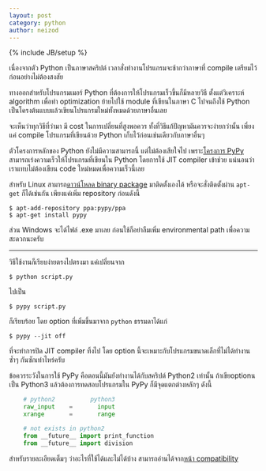 ```yaml
---
layout: post
category: python
author: neizod
---
```

{% include JB/setup %}

เนื่องจากตัว Python เป็นภาษาสคริปต์ เวลาสั่งทำงานโปรแกรมจะช้ากว่าภาษาที่ compile เตรียมไว้ก่อนอย่างไม่ต้องสงสัย

ทางออกสำหรับโปรแกรมเมอร์ Python ที่ต้องการให้โปรแกรมเร็วขึ้นก็มีหลายวิธี ตั้งแต่วิเคราะห์ algorithm เพื่อทำ optimization ย้ายไปใช้ module ที่เขียนในภาษา C ไปจนถึงใช้ Python เป็นโครงต้นแบบแล้วเขียนโปรแกรมใหม่ทั้งหมดด้วยภาษาอื่นเลย

จะเห็นว่าทุกวิธีที่ว่ามา มี cost ในการเปลี่ยนที่สูงพอควร ทั้งที่วิธีแก้ปัญหามันควรจะง่ายกว่านั้น เพี่ยงแค่ compile โปรแกรมที่เขียนด้วย Python เก็บไว้ก่อนเช่นเดียวกับภาษาอื่นๆ

ตัวโครงการหลักของ Python ยังไม่มีความสามารถนี้ แต่ไม่ต้องเสียใจไป เพราะ[โครงการ PyPy](http://pypy.org/index.html) สามารถเร่งความเร็วให้โปรแกรมที่เขียนใน Python โดยการใช้ JIT compiler เข้าช่วย แน่นอนว่าเราแทบไม่ต้องเขียน code ใหม่หมดเพื่อความเร็วนี้เลย

สำหรับ Linux สามารถ[ดาวน์โหลด binary package](http://pypy.org/download.html) มาติดตั้งเองได้ หรือจะสั่งติดตั้งผ่าน `apt-get` ก็ได้เช่นกัน เพียงแค่เพิ่ม repository ก่อนดังนี้

    $ apt-add-repository ppa:pypy/ppa
    $ apt-get install pypy

ส่วน Windows จะได้ไฟล์ .exe มาเลย ก่อนใช้ก็อย่าลืมเพิ่ม environmental path เพื่อความสะดวกนะครับ

---

วิธีใช้งานก็เรียบง่ายตรงไปตรงมา แค่เปลี่ยนจาก

    $ python script.py

ไปเป็น

    $ pypy script.py

ก็เรียบร้อย โดย option ที่เพิ่มขึ้นมาจาก `python` ธรรมดาได้แก่

    $ pypy --jit off

ที่จะทำการปิด JIT compiler ทิ้งไป โดย option นี้จะเหมาะกับโปรแกรมขนาดเล็กที่ไม่ได้ทำงานซ้ำๆ กันซักเท่าไหร่ครับ

ข้อควรระวังในการใช้ PyPy คือตอนนี้มันยังทำงานได้กับสคริปต์ Python2 เท่านั้น ถ้าเขียoptionนเป็น Python3 แล้วต้องการทดสอบโปรแกรมใน PyPy ก็มีจุดแตกต่างหลักๆ ดังนี้

```python
    # python2          python3
    raw_input    =       input
    xrange       =       range

    # not exists in python2
    from __future__ import print_function
    from __future__ import division
```

สำหรับรายละเอียดเต็มๆ ว่าอะไรที่ใช้ได้และไม่ได้บ้าง สามารถอ่านได้จาก[หน้า compatibility](http://pypy.org/compat.html)
